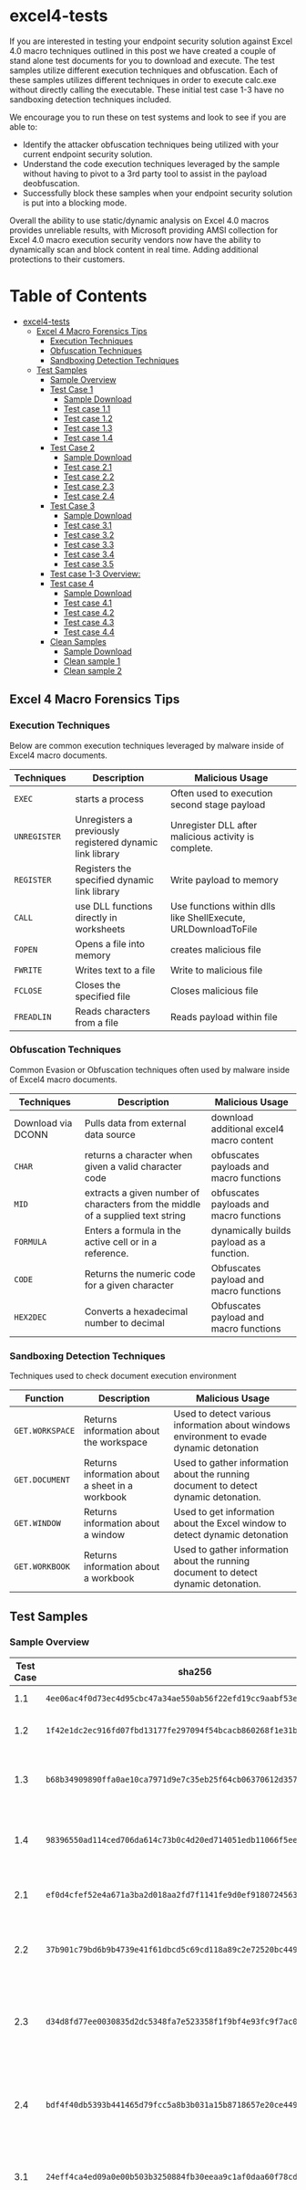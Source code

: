 # excel4-tests

If you are interested in testing your endpoint security solution against Excel 4.0 macro techniques outlined in this post we have created a couple of stand alone test documents for you to download and execute. The test samples utilize different execution techniques and obfuscation. Each of these samples utilizes different techniques in order to execute calc.exe without directly calling the executable.  These initial test case 1-3 have no sandboxing detection techniques included.

We encourage you to run these on test systems and look to see if you are able to:
- Identify the attacker obfuscation techniques being utilized with your current endpoint security solution.
- Understand the code execution techniques leveraged by the sample without having to pivot to a 3rd party tool to assist in the payload deobfuscation.
- Successfully block these samples when your endpoint security solution is put into a blocking mode.

Overall the ability to use static/dynamic analysis on Excel 4.0 macros provides unreliable results, with Microsoft providing AMSI collection for Excel 4.0 macro execution security vendors now have the ability to dynamically scan and block content in real time. Adding additional protections to their customers.

Table of Contents
=================
   * [excel4-tests](#excel4-tests)
      * [Excel 4 Macro Forensics Tips](#excel-4-macro-forensics-tips)
         * [Execution Techniques](#execution-techniques)
         * [Obfuscation Techniques](#obfuscation-techniques)
         * [Sandboxing Detection Techniques](#sandboxing-detection-techniques)
      * [Test Samples](#test-samples)
         * [Sample Overview](#sample-overview)
         * [Test Case 1](#test-case-1)
            * [Sample Download](#sample-download)
            * [Test case 1.1](#test-case-11)
            * [Test case 1.2](#test-case-12)
            * [Test case 1.3](#test-case-13)
            * [Test case 1.4](#test-case-14)
         * [Test Case 2](#test-case-2)
            * [Sample Download](#sample-download-1)
            * [Test case 2.1](#test-case-21)
            * [Test case 2.2](#test-case-22)
            * [Test case 2.3](#test-case-23)
            * [Test case 2.4](#test-case-24)
         * [Test Case 3](#test-case-3)
            * [Sample Download](#sample-download-2)
            * [Test case 3.1](#test-case-31)
            * [Test case 3.2](#test-case-32)
            * [Test case 3.3](#test-case-33)
            * [Test case 3.4](#test-case-34)
            * [Test case 3.5](#test-case-35)
         * [Test case 1-3 Overview:](#test-case-1-3-overview)
         * [Test case 4](#test-case-4)
            * [Sample Download](#sample-download-3)
            * [Test case 4.1](#test-case-41)
            * [Test case 4.2](#test-case-42)
            * [Test case 4.3](#test-case-43)
            * [Test case 4.4](#test-case-44)
         * [Clean Samples](#clean-samples)
            * [Sample Download](#sample-download-4)
            * [Clean sample 1](#clean-sample-1)
            * [Clean sample 2](#clean-sample-2)

## Excel 4 Macro Forensics Tips

### Execution Techniques
Below are common execution techniques leveraged by malware inside of Excel4 macro documents.

Techniques | Description | Malicious Usage |
---------- | ----------- | --------------- |
`EXEC` | starts a process | Often used to execution second stage payload |
`UNREGISTER` | Unregisters a previously registered dynamic link library | Unregister DLL after malicious activity is complete. | 
`REGISTER` | Registers the specified dynamic link library | Write payload to memory | 
`CALL` | use DLL functions directly in worksheets | Use functions within dlls like ShellExecute, URLDownloadToFile | 
`FOPEN` | Opens a file into memory | creates malicious file | 
`FWRITE` | Writes text to a file | Write to malicious file | 
`FCLOSE` | Closes the specified file | Closes malicious file | 
`FREADLIN` | Reads characters from a file | Reads payload within file |

### Obfuscation Techniques
Common Evasion or Obfuscation techniques often used by malware inside of Excel4 macro documents.

Techniques | Description | Malicious Usage |
---------- | ----------- | --------------- |
Download via DCONN | Pulls data from external data source | download additional excel4 macro content |
`CHAR` | returns a character when given a valid character code | obfuscates payloads and macro functions |
`MID` | extracts a given number of characters from the middle of a supplied text string | obfuscates payloads and macro functions |
`FORMULA` | Enters a formula in the active cell or in a reference. | dynamically builds payload as a function.  |
`CODE` | Returns the numeric code for a given character  | Obfuscates payload and macro functions |
`HEX2DEC` | Converts a hexadecimal number to decimal | Obfuscates payload and macro functions |

### Sandboxing Detection Techniques
Techniques used to check document execution environment

Function | Description | Malicious Usage |
---------- | ----------- | --------------- |
`GET.WORKSPACE` | Returns information about the workspace | Used to detect various information about windows environment to evade dynamic detonation |
`GET.DOCUMENT` | Returns information about a sheet in a workbook | Used to gather information about the running document to detect dynamic detonation. |
`GET.WINDOW` | Returns information about a window | Used to get information about the Excel window to detect dynamic detonation | 
`GET.WORKBOOK` | Returns information about a workbook | Used to gather information about the running document to detect dynamic detonation. 

## Test Samples

### Sample Overview
Test Case | sha256 | Technique | VT Results |
---------- | ----------- | --------------- |  --------------- |
1.1  | `4ee06ac4f0d73ec4d95cbc47a34ae550ab56f22efd19cc9aabf53e54d371e921` | EXEC function | 12/61 |
1.2  | `1f42e1dc2ec916fd07fbd13177fe297094f54bcacb860268f1e31bef73bd7911` | Exec  function obfuscate | 7/59 |
1.3  | `b68b34909890ffa0ae10ca7971d9e7c35eb25f64cb06370612d3579ad0e2592e` | Exec function obfuscated Hidden sheet | 14/62  |
1.4  | `98396550ad114ced706da614c73b0c4d20ed714051edb11066f5ee232cbccf9f` | Exec function obfuscated VeryHidden sheet | 19/60 |
2.1  | `ef0d4cfef52e4a671a3ba2d018aa2fd7f1141fe9d0ef9180724563d2881b90a7` | REGISTER function to execute payload | 21/61 |
2.2  | `37b901c79bd6b9b4739e41f61dbcd5c69cd118a89c2e72520bc449b58585b806` | REGISTER function to execute payload obfuscated | 15/58 |
2.3  | `d34d8fd77ee0030835d2dc5348fa7e523358f1f9bf4e93fc9f7ac0c8c0d97713` | REGISTER function to execute payload obfuscated Hidden sheet | 15/58 |
2.4  | `bdf4f40db5393b441465d79fcc5a8b3b031a15b8718657e20ce449e806880495` | REGISTER function to execute payload obfuscated VeryHidden sheet | 11/60 |
3.1  | `24eff4ca4ed09a0e00b503b3250884fb30eeaa9c1af0daa60f78cda5933e7a3f` | Call function to download additional payload | 20/59 |
3.2  | `f6658ef8724c23a7a8251b5fd36b5b6562637aefa0b744a707db76b11d3d7aa1` | Call function to download additional payload obfuscate | 2/62 |
3.3  | `da0ea2e39b3420ee934a0bd9a3e23c90aa5422fddc188dc617dabde6680cc7ed` | Call function to download additional payload obfuscated Hidden sheet | 2/62 |
3.4  | `0a6226d9a96a141fed5f5e053b7aaa9fa5110c804d440e1219371fb2bb1411f6` | Call function to download additional payload obfuscated VeryHidden sheet | 10/62 |
3.5  | `bf4e90217200f102d00ddb94f9c4edb5d270f65464ead008ca2adc49851b29e6` | Call function to download additional payload from github | 2/61 |
4.1  | `afc8cfbcab3b8576eecea4496345307db857b5dcdb9091661db303045b04a0fc` | EXEC function with sandboxing detections | 1/61 |
4.2  | `d92eba2abb1d677713b9036e7ec31d9638ba76c94a829c2f4a3901c629a5bf8c` | REGISTER function with sandboxing detections | 2/61 |
4.3  | `970648869a6068e203144c556d497a9d15bd06177b8807a8161571855ce411b4` | CALL function with sandboxing detections | 0/61 |
4.4  | `f4bba1d7796320b49796dca7c46bbc92b0c0c27caed6fa057425703df15e220e` | Call function to download additional payload from github with sandboxing detections | 1/61

### Test Case 1 
This test case relies on execution via the EXEC function.  This function will execute powershell.exe with an encoded command. 

#### Sample Download
The following samples for test case 1 can be downloaded from [samples](samples/Simplexecution.zip) password for zip file `infected`

#### Test case 1.1 
This sample contains non-obfuscated functions with Auto_Open defined on A1. `4ee06ac4f0d73ec4d95cbc47a34ae550ab56f22efd19cc9aabf53e54d371e921` has 12/61 hits on VT. 
![test case 1.1](images/1_1.png)

#### Test case 1.2 
This sample contains obfuscated functions, utilizing while loops to dynamically build an EXEC function with Auto_Open defined on A1. `1f42e1dc2ec916fd07fbd13177fe297094f54bcacb860268f1e31bef73bd7911` has 7/59 detections on VT.
![test case 1.2](images/1_2.png)

#### Test case 1.3
This sample contains the same obfuscation as 1.2, however includes a hidden macro sheet with Auto_Open defined on A1. `b68b34909890ffa0ae10ca7971d9e7c35eb25f64cb06370612d3579ad0e2592e` has 14/62 hits on VT.
![test case 1.3](images/1_3.png)

#### Test case 1.4
This sample contains the same obfuscation as test case 1.2, however utilizes a very hidden macro sheet with Auto_Open defined on A1. `98396550ad114ced706da614c73b0c4d20ed714051edb11066f5ee232cbccf9f` has 19/60 hits on VT.
![test case 1.4](images/1_4.png)

### Test Case 2 
**These test samples will crash Excel after executing the payload**

This test case utilizes REGISTER functions to call Kernel32 Virtualalloc, WriteProcessMemory and CreateThread functions. This sample uses custom function when writing the payload to memory and executing.

#### Sample Download
The following samples for test case 2 can be downloaded from [samples](samples/VirtualAlloc.zip) password for zip file `infected`

#### Test case 2.1
This sample contains a single stage payload with no obfuscation and Auto_Open defined on A1. `ef0d4cfef52e4a671a3ba2d018aa2fd7f1141fe9d0ef9180724563d2881b90a7`
 has 21/61 detections on VT.
![test case 2.1](images/2_1.png)

#### Test case 2.2
This sample utilizes a single stage of obfuscation dynamically building the second stage of functions to trigger execution with Auto_Open defined on A1. `37b901c79bd6b9b4739e41f61dbcd5c69cd118a89c2e72520bc449b58585b806` has 15/58 detections on VT.
![test case 2.2](images/2_2.png)

#### Test case 2.3
This sample is identical to case 2.2 however has a hidden spreadsheet. This sample `d34d8fd77ee0030835d2dc5348fa7e523358f1f9bf4e93fc9f7ac0c8c0d97713`  has 15/58 detections on VT.
![test case 2.3](images/2_3.png)

#### Test case 2.4
This sample is identical to case 2.2 however utilizes a very hidden spreadsheet. `bdf4f40db5393b441465d79fcc5a8b3b031a15b8718657e20ce449e806880495` has 11/60 detections on VT.
![test case 2.4](images/2_4.png)

### Test Case 3
This test case simulates downloading a file and requires having Totes.vbs within the same folder as the Excel document.  This sample will use the CALL function to access urlmon.dll URLDownloadToFileA function. This function will download the local file Totes.vbs into c:\users\public\testing.vbs.  After the file is downloaded it will use the CALL function to access shell32.dll ShellExecuteA function executing testing.vbs.  Once execution occurs it will delete the testing.vbs file.

#### Sample Download
The following samples for test case 3 can be downloaded from [samples](samples/DownloadFile.zip) password for zip file `infected`

#### Test case 3.1
This sample contains no obfuscation with Auto_Open defined on A1. `24eff4ca4ed09a0e00b503b3250884fb30eeaa9c1af0daa60f78cda5933e7a3f` has 20/59 detections on VT.
![test case 3.1](images/3_1.png)

#### Test case 3.2
This sample contains a single phase of obfuscation to dynamically build additional functions to execute with Auto_Open defined on A1.  `f6658ef8724c23a7a8251b5fd36b5b6562637aefa0b744a707db76b11d3d7aa1` has 2/62 hits on VT
![test case 3.2](images/3_2.png)

#### Test case 3.3
This sample contains the same techniques as test case 3.2 however utilizes a hidden spreadsheet with Auto_Open defined on A1. `da0ea2e39b3420ee934a0bd9a3e23c90aa5422fddc188dc617dabde6680cc7ed` has 2/62 hits on VT.
![test case 3.3](images/3_3.png)

#### Test case 3.4
This sample contains the same techniques as test case 3.2 however utilizes a very hidden spreadsheet.  `0a6226d9a96a141fed5f5e053b7aaa9fa5110c804d440e1219371fb2bb1411f6`
Has 10/62 hits on VT.
![test case 3.4](images/3_4.png)


#### Test case 3.5
This sample contains the same techniques as test case 3.2 however downloads payload from GitHub and utilizes a hidden spreadsheet.  `bf4e90217200f102d00ddb94f9c4edb5d270f65464ead008ca2adc49851b29e6`
Has 2/61 hits on VT.
![test case 3.5](images/3_5.png)

### Test case 1-3 Overview: 
Throughout these test cases we can see that different techniques and obfuscation comes with different detections from vendors.  One of the most common techniques detected is auto_open and very hidden spreadsheets.  As you can see in the last case, just having a very hidden spreadsheet increased the detections from 2 to 10.  These samples also have no sandboxing detections and we can assume the number of detections increase over time as dynamic analysis occurs.
 
Before we go into Test case 4, we’ll talk about why they’re important. These test cases have obfuscation, limited sandboxing and different techniques for auto executing the excel 4.0 macros. These techniques should dramatically decrease the number of hits on virus total.
 
### Test case 4
In order to show additional static/dynamic analysis bypasses, samples have been created that do not utilize auto_open to execute the excel 4.0 macros when the document is opened and have limited sandboxing techniques. While malware authors will utilize different sandboxing detection techniques, I want to ensure that these documents will successfully execute within a testing environment. Beyond these changes the contents of the document are the same.
Requirements to successfully run these macros.
1. 	Windows Environment
2. 	Not running in single step mode.
3. 	No changes to the document have been made since save.
4. 	Mouse present and detected.
5. 	Excel Library sub directory is in C:\Program Files
6. 	User default directory is in C:\Users
7. 	Window is Maximized.
8. 	Detection of audio capabilities
9. 	Detection of recording capabilities

If you wish to test these on systems without recording or audio capabilities please remove the following lines, It can be found on Row 1, however the column for each document is different.
![test case 4 Sandboxing](images/4.png)

#### Sample Download
The following samples for test case 4 can be downloaded from [samples](samples/Auto.zip) password for zip file `infected`


#### Test case 4.1
This test case  is identical to Test case 1.2 contains obfuscated functions, utilizing while loops to dynamically build an EXEC function.  However, it doesn’t not use Auto_Open for automatic execution and limited sandboxing techniques. `afc8cfbcab3b8576eecea4496345307db857b5dcdb9091661db303045b04a0fc` has 1/61 detections on VT.
![test case 4.1](images/4_1.png)

#### Test case 4.2 
This test case simulates downloading a file and requires having Totes.vbs within the same folder as the Excel document.  This sample will use the CALL function to access urlmon.dll URLDownloadToFileA function. This function will download the local file Totes.vbs into c:\users\public\testing.vbs.  After the file is downloaded it will use the CALL function to access shell32.dll ShellExecuteA function executing testing.vbs.  Once execution occurs it will delete the testing.vbs file. However, it doesn’t not use Auto_Open for automatic execution and limited sandboxing techniques.  `d92eba2abb1d677713b9036e7ec31d9638ba76c94a829c2f4a3901c629a5bf8c` has 2/61 detections on VT.
![test case 4.2](images/4_2.png)

#### Test case 4.3 
This test case utilizes REGISTER functions to call Kernel32 Virtualalloc, WriteProcessMemory and CreateThread functions. This sample uses a custom function when writing the payload to memory and executing. However, it doesn’t not use Auto_Open for automatic execution and limited sandboxing techniques. `970648869a6068e203144c556d497a9d15bd06177b8807a8161571855ce411b4` has 0/65 detections on VT.
![test case 4.3](images/4_3.png)

#### Test case 4.4 
This test case simulates downloading a file from github.  This sample will use the CALL function to access urlmon.dll URLDownloadToFileA function. This function will download Totes.vbs into c:\users\public\testing.vbs.  After the file is downloaded it will use the CALL function to access shell32.dll ShellExecuteA function executing testing.vbs.  Once execution occurs it will delete the testing.vbs file. However, it doesn’t not use Auto_Open for automatic execution and limited sandboxing techniques.  

`f4bba1d7796320b49796dca7c46bbc92b0c0c27caed6fa057425703df15e220e` has 1/61 detections on VT.
![test case 4.4](images/4_4.png)

### Clean Samples
Macros are used in organizations to help with productivity and automation, relying on static and dynamic analysis to determine malicious intent of a document can lead to high false positives detections. To demonstrate clean samples have been created to show the unreliability of these detections.

#### Sample Download
The following samples for Clean samples can be downloaded from [samples](samples/CleanSamples.zip) password for zip file `infected`
#### Clean sample 1 
This test case utilizes Excel 4.0 macros to prompt the user with the username and file that is currently being edited. This sample has 5/60 hits on VT at the time of uploading.
![Clean Sample 1](images/C_1.png)

#### Clean sample 2 
This test case utilizes Excel 4.0 macros for calculations.  This sample 1feee757c93c805e964196762da4f36250785f178976db0277dabac2719b53da has 1/64 hits on VT
![Clean Sample 2](images/C_2.png)

When submitting a sample into VT dynamic analysis automatically occurs from InQuest labs, the clean sample submitted was flagged as malicious due to the use of excel 4.0 macro execution.

![Clean Sample 2 Dynamic](images/CD_2.png)